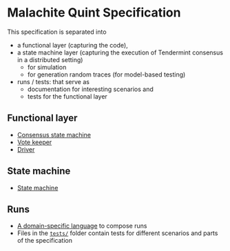# Malachite Quint Specification

This specification is separated into 
- a functional layer (capturing the code), 
- a state machine layer (capturing the execution of Tendermint consensus in a distributed setting)
    - for simulation
    - for generation random traces (for model-based testing)
- runs / tests: that serve as 
    - documentation for interesting scenarios and 
    - tests for the functional layer

## Functional layer

- [Consensus state machine](./specs/consensus.qnt)
- [Vote keeper](./specs/votekeeper.qnt)
- [Driver](./specs/driver.qnt)

## State machine

- [State machine](./specs/statemachineAsync.qnt)

## Runs

- [A domain-specific language](./specs/TendermintDSL.qnt) to compose runs
- Files in the [`tests/`](./tests/) folder contain tests for different scenarios and parts of the specification 
